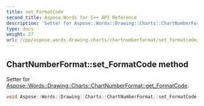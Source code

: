 ```yaml
---
title: set_FormatCode
second_title: Aspose.Words for C++ API Reference
description: 'Setter for Aspose::Words::Drawing::Charts::ChartNumberFormat::get_FormatCode.'
type: docs
weight: 27
url: /cpp/aspose.words.drawing.charts/chartnumberformat/set_formatcode/
---
```

## ChartNumberFormat::set_FormatCode method


Setter for [Aspose::Words::Drawing::Charts::ChartNumberFormat::get_FormatCode](../get_formatcode/).

```cpp
void Aspose::Words::Drawing::Charts::ChartNumberFormat::set_FormatCode(const System::String &value)
```

